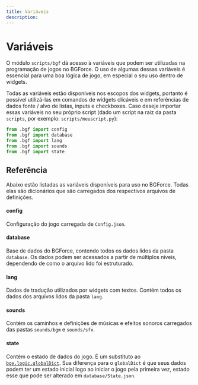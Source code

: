 ```yaml
---
title: Variáveis
description: 
---
```


# Variáveis
O módulo `scripts/bgf` dá acesso à variáveis que podem ser utilizadas na programação de jogos no BGForce. 
O uso de algumas dessas variáveis é essencial para uma boa lógica de jogo, em especial o seu uso dentro de widgets.

Todas as variáveis estão disponíveis nos escopos dos widgets, portanto é possível utilizá-las em comandos de 
widgets clicáveis e em referências de dados fonte / alvo de listas, inputs e checkboxes. Caso deseje importar 
essas variáveis no seu próprio script (dado um script na raiz da pasta `scripts`, por exemplo: `scripts/meuscript.py`):

```python
from .bgf import config
from .bgf import database
from .bgf import lang
from .bgf import sounds
from .bgf import state
```

## Referência
Abaixo estão listadas as variáveis disponíveis para uso no BGForce. Todas elas são dicionários que são 
carregados dos respectivos arquivos de definições.

#### config
Configuração do jogo carregada de `Config.json`.

#### database
Base de dados do BGForce, contendo todos os dados lidos da pasta `database`. Os dados podem ser acessados 
a partir de múltiplos níveis, dependendo de como o arquivo lido foi estruturado.

#### lang
Dados de tradução utilizados por widgets com textos. Contém todos os dados dos arquivos lidos da pasta `lang`.

#### sounds
Contém os caminhos e definições de músicas e efeitos sonoros carregados das pastas `sounds/bgm` e `sounds/sfx`.

#### state
Contém o estado de dados do jogo. É um substituto ao 
[`bge.logic.globalDict`](https://docs.blender.org/api/2.79/bge.logic.html#bge.logic.globalDict). 
Sua diferença para o `globalDict` é que seus dados podem ter um estado inicial logo ao iniciar o jogo pela 
primeira vez, estado esse que pode ser alterado em `database/State.json`.